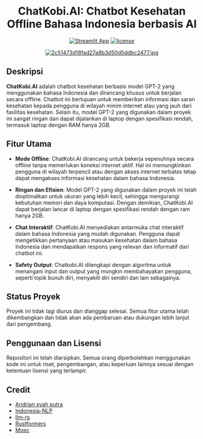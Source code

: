 <div align="center">
  <h1>ChatKobi.AI: Chatbot Kesehatan Offline Bahasa Indonesia berbasis AI</h1>
  
  [![Streamlit App](https://static.streamlit.io/badges/streamlit_badge_black_white.svg)](https://chatkobi.streamlit.app/)
  [![license](https://img.shields.io/github/license/andri-jpg/chatwaifu)](LICENSE)
</div>

<div align="center">
 <a href="https://zippyimage.com/image/iHTzUI"><img src="https://bg-so-1.zippyimage.com/2023/08/20/2c51473d18fad27a8b3d50d5ddbc2477.jpg" alt="2c51473d18fad27a8b3d50d5ddbc2477.jpg" border="0" /></a>


</div>

  
## Deskripsi

**ChatKobi.AI** adalah chatbot kesehatan berbasis model GPT-2 yang menggunakan bahasa Indonesia dan dirancang khusus untuk berjalan secara offline. Chatbot ini bertujuan untuk memberikan informasi dan saran kesehatan kepada pengguna di wilayah minim internet atau yang jauh dari fasilitas kesehatan. Selain itu, model GPT-2 yang digunakan dalam proyek ini sangat ringan dan dapat dijalankan di laptop dengan spesifikasi rendah, termasuk laptop dengan RAM hanya 2GB.

## Fitur Utama

- **Mode Offline**: ChatKobi.AI dirancang untuk bekerja sepenuhnya secara offline tanpa memerlukan koneksi internet aktif. Hal ini memungkinkan pengguna di wilayah terpencil atau dengan akses internet terbatas tetap dapat mengakses informasi kesehatan dalam bahasa Indonesia.

- **Ringan dan Efisien**: Model GPT-2 yang digunakan dalam proyek ini telah dioptimalkan untuk ukuran yang lebih kecil, sehingga mengurangi kebutuhan memori dan daya komputasi. Dengan demikian, ChatKobi.AI dapat berjalan lancar di laptop dengan spesifikasi rendah dengan ram hanya 2GB.

- **Chat Interaktif**: ChatKobi.AI menyediakan antarmuka chat interaktif dalam bahasa Indonesia yang mudah digunakan. Pengguna dapat mengetikkan pertanyaan atau masukan kesehatan dalam bahasa Indonesia dan mendapatkan respons yang relevan dan informatif dari chatbot ini.
- **Safety Output**: Chatkobi.AI dilengkapi dengan algoritma untuk menangani input dan output yang mungkin membahayakan pengguna, seperti topik bunuh diri, menyakiti diri sendiri dan lain sebagainya.

## Status Proyek

Proyek ini tidak lagi diurus dan dianggap selesai. Semua fitur utama telah dikembangkan dan tidak akan ada pembaruan atau dukungan lebih lanjut dari pengembang.

## Penggunaan dan Lisensi

Repositori ini telah diarsipkan. Semua orang diperbolehkan menggunakan kode ini untuk riset, pengembangan, atau keperluan lainnya sesuai dengan ketentuan lisensi yang terlampir.

## Credit
- [Andrian syah putra](https://huggingface.co/AndriLawrence/gpt2-chatkobi-ai)
- [Indonesia-NLP](https://huggingface.co/indonesian-nlp/gpt2-medium-indonesian)
- [llm-rs](https://github.com/LLukas22/llm-rs-python)
- [Rustformers](https://github.com/rustformers/llm)
- [Moec](https://github.com/miruchigawa/Moec)
